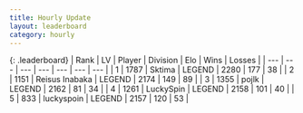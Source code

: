 ```yaml
---
title: Hourly Update
layout: leaderboard
category: hourly
---
```


{: .leaderboard}
| Rank | LV | Player | Division | Elo | Wins | Losses |
| --- | --- | --- | --- | --- | --- | --- |
| <span data-change="0">1</span> | 1787 | <span title="ID: 353063">Sktima</span> | LEGEND | <span data-change="0">2280</span> | <span data-change="0">177</span> | <span data-change="0">38</span> |
| <span data-change="0">2</span> | 1151 | <span title="ID: 451068">Reisus Inabaka</span> | LEGEND | <span data-change="0">2174</span> | <span data-change="0">149</span> | <span data-change="0">89</span> |
| <span data-change="0">3</span> | 1355 | <span title="ID: 4783">pojlk</span> | LEGEND | <span data-change="0">2162</span> | <span data-change="0">81</span> | <span data-change="0">34</span> |
| <span data-change="2">4</span> | 1261 | <span title="ID: 498412">LuckySpin</span> | LEGEND | <span data-change="11">2158</span> | <span data-change="3">101</span> | <span data-change="0">40</span> |
| <span data-change="-1">5</span> | 833 | <span title="ID: 512212">luckyspoin</span> | LEGEND | <span data-change="0">2157</span> | <span data-change="0">120</span> | <span data-change="0">53</span> |